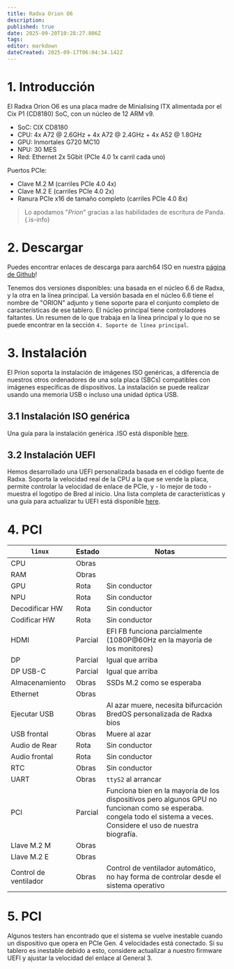 ```yaml
---
title: Radxa Orion O6
description:
published: true
date: 2025-09-20T10:28:27.806Z
tags:
editor: markdown
dateCreated: 2025-09-17T06:04:34.142Z
---
```


# 1. Introducción

El Radxa Orion O6 es una placa madre de Minialising ITX alimentada por el Cix P1 (CD8180) SoC, con un núcleo de 12 ARM v9.

- SoC: CIX CD8180
- CPU: 4x A72 @ 2.6GHz + 4x A72 @ 2.4GHz + 4x A52 @ 1.8GHz
- GPU: Inmortales G720 MC10
- NPU: 30 MES
- Red: Ethernet 2x 5Gbit (PCIe 4.0 1x carril cada uno)

Puertos PCIe:

- Clave M.2 M (carriles PCIe 4.0 4x)
- Clave M.2 E (carriles PCIe 4.0 2x)
- Ranura PCIe x16 de tamaño completo (carriles PCIe 4.0 8x)

> Lo apodamos "_Prion_" gracias a las habilidades de escritura de Panda.
> {.is-info}

# 2. Descargar

Puedes encontrar enlaces de descarga para aarch64 ISO en nuestra [página de Github](https://github.com/BredOS/bredos-iso/releases/latest)!

Tenemos dos versiones disponibles: una basada en el núcleo 6.6 de Radxa, y la otra en la línea principal.
La versión basada en el núcleo 6.6 tiene el nombre de "ORION" adjunto y tiene soporte para el conjunto completo de características de ese tablero.
El núcleo principal tiene controladores faltantes. Un resumen de lo que trabaja en la línea principal y lo que no se puede encontrar en la sección `4. Soporte de línea principal`.

# 3. Instalación

El Prion soporta la instalación de imágenes ISO genéricas, a diferencia de nuestros otros ordenadores de una sola placa (SBCs) compatibles con imágenes específicas de dispositivos. La instalación se puede realizar usando una memoria USB o incluso una unidad óptica USB.

## 3.1 Instalación ISO genérica

Una guía para la instalación genérica .ISO está disponible [here](/en/install/Installation-with-ISO).

## 3.2 Instalación UEFI

Hemos desarrollado una UEFI personalizada basada en el código fuente de Radxa. Soporta la velocidad real de la CPU a la que se vende la placa, permite controlar la velocidad de enlace de PCIe, y - lo mejor de todo - muestra el logotipo de Bred al inicio. Una lista completa de características y una guía para actualizar tu UEFI está disponible [here](/en/radxa-orion-o6/prion-uefi-installation).

# 4. PCI

| `linux`                     | Estado  | Notas                                                                                                                                                                                                                        |
| --------------------------- | ------- | ---------------------------------------------------------------------------------------------------------------------------------------------------------------------------------------------------------------------------- |
| CPU                         | Obras   |                                                                                                                                                                                                                              |
| RAM                         | Obras   |                                                                                                                                                                                                                              |
| GPU                         | Rota    | Sin conductor                                                                                                                                                                                                                |
| NPU                         | Rota    | Sin conductor                                                                                                                                                                                                                |
| Decodificar HW              | Rota    | Sin conductor                                                                                                                                                                                                                |
| Codificar HW                | Rota    | Sin conductor                                                                                                                                                                                                                |
| HDMI                        | Parcial | EFI FB funciona parcialmente (1080P@60Hz en la mayoría de los monitores)                                                                                                                     |
| DP                          | Parcial | Igual que arriba                                                                                                                                                                                                             |
| DP USB-C                    | Parcial | Igual que arriba                                                                                                                                                                                                             |
| Almacenamiento              | Obras   | SSDs M.2 como se esperaba                                                                                                                                                                                    |
| Ethernet                    | Obras   |                                                                                                                                                                                                                              |
| Ejecutar USB                | Obras   | Al azar muere, necesita bifurcación BredOS personalizada de Radxa bios                                                                                                                                                       |
| USB frontal                 | Obras   | Muere al azar                                                                                                                                                                                                                |
| Audio de Rear               | Rota    | Sin conductor                                                                                                                                                                                                                |
| Audio frontal               | Rota    | Sin conductor                                                                                                                                                                                                                |
| RTC                         | Obras   | Sin conductor                                                                                                                                                                                                                |
| UART                        | Obras   | `ttyS2` al arrancar                                                                                                                                                                                                          |
| PCI                         | Parcial | Funciona bien en la mayoría de los dispositivos pero algunos GPU no funcionan como se esperaba. <br> congela todo el sistema a veces. Considere el uso de nuestra biografía. |
| Llave M.2 M | Obras   |                                                                                                                                                                                                                              |
| Llave M.2 E | Obras   |                                                                                                                                                                                                                              |
| Control de ventilador       | Obras   | Control de ventilador automático, no hay forma de controlar desde el sistema operativo                                                                                                                                       |

# 5. PCI

Algunos testers han encontrado que el sistema se vuelve inestable cuando un dispositivo que opera en PCIe Gen. 4 velocidades está conectado. Si su tablero es inestable debido a esto, considere actualizar a nuestro firmware UEFI y ajustar la velocidad del enlace al General 3.